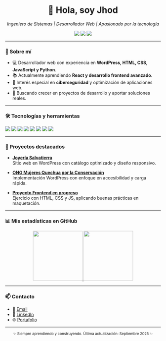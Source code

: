 <!-- Encabezado -->
<div align="center">
  <h1>👋 Hola, soy Jhod</h1>
  <p><em>Ingeniero de Sistemas | Desarrollador Web | Apasionado por la tecnología</em></p>

  <!-- Badges -->
  <p>
    <a href="<tu_portafolio>"><img src="https://img.shields.io/badge/Portafolio-000?style=for-the-badge&logo=About.me&logoColor=white" /></a>
    <a href="<tu_linkedin>"><img src="https://img.shields.io/badge/LinkedIn-0A66C2?style=for-the-badge&logo=LinkedIn&logoColor=white" /></a>
    <a href="mailto:<tu_email>"><img src="https://img.shields.io/badge/Email-EA4335?style=for-the-badge&logo=gmail&logoColor=white" /></a>
  </p>
</div>

---

### 🚀 Sobre mí
- 💻 Desarrollador web con experiencia en **WordPress, HTML, CSS, JavaScript y Python**.  
- 📚 Actualmente aprendiendo **React y desarrollo frontend avanzado**.  
- 🔐 Interés especial en **ciberseguridad** y optimización de aplicaciones web.  
- 🤝 Buscando crecer en proyectos de desarrollo y aportar soluciones reales.  

---

### 🛠️ Tecnologías y herramientas
<p>
  <img src="https://img.shields.io/badge/HTML5-E34F26?logo=html5&logoColor=white" />
  <img src="https://img.shields.io/badge/CSS3-1572B6?logo=css3&logoColor=white" />
  <img src="https://img.shields.io/badge/JavaScript-F7DF1E?logo=javascript&logoColor=000" />
  <img src="https://img.shields.io/badge/React-20232A?logo=react&logoColor=61DAFB" />
  <img src="https://img.shields.io/badge/Python-3776AB?logo=python&logoColor=white" />
  <img src="https://img.shields.io/badge/WordPress-21759B?logo=wordpress&logoColor=white" />
  <img src="https://img.shields.io/badge/MySQL-4479A1?logo=mysql&logoColor=white" />
  <img src="https://img.shields.io/badge/Git-F05032?logo=git&logoColor=white" />
</p>

---

### 📂 Proyectos destacados
- **[Joyería Salvatierra](<url_demo_joyeria>)**  
  Sitio web en WordPress con catálogo optimizado y diseño responsivo.  

- **[ONG Mujeres Quechua por la Conservación](https://mujeresquechuaporlaconservacion.org/)**  
  Implementación WordPress con enfoque en accesibilidad y carga rápida.  

- **[Proyecto Frontend en progreso](<repo_frontend>)**  
  Ejercicio con HTML, CSS y JS, aplicando buenas prácticas en maquetación.  

---

### 📊 Mis estadísticas en GitHub
<div align="center">

<!-- Cambia jhodcastro por tu usuario -->
<a href="https://github.com/anuraghazra/github-readme-stats">
  <img height="160" src="https://github-readme-stats.vercel.app/api?username=jhodcastro&show_icons=true&hide_title=true&include_all_commits=true&count_private=true" />
</a>
<a href="https://git.io/streak-stats">
  <img height="160" src="https://streak-stats.demolab.com?user=jhodcastro&date_format=j%20M%5B%20Y%5D" />
</a>

</div>

---

### 📫 Contacto
- 📩 [Email](mailto:<tu_email>)  
- 💼 [LinkedIn](<tu_linkedin>)  
- 🌐 [Portafolio](<tu_portafolio>)  

---

<p align="center">
  <sub>✨ Siempre aprendiendo y construyendo. Última actualización: Septiembre 2025 ✨</sub>
</p>
